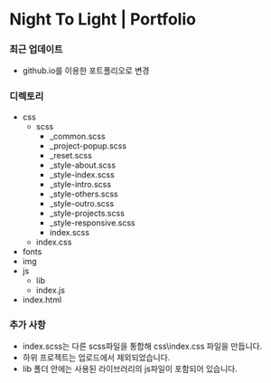 # Night To Light | Portfolio

### 최근 업데이트
- github.io를 이용한 포트폴리오로 변경

### 디렉토리
- css
  - scss
    - _common.scss
    - _project-popup.scss
    - _reset.scss
    - _style-about.scss
    - _style-index.scss
    - _style-intro.scss
    - _style-others.scss
    - _style-outro.scss
    - _style-projects.scss
    - _style-responsive.scss
    - index.scss
  - index.css
- fonts
- img
- js
  - lib
  - index.js
- index.html

### 추가 사항
- index.scss는 다른 scss파일을 통합해 css\index.css 파일을 만듭니다.
- 하위 프로젝트는 업로드에서 제외되었습니다.
- lib 폴더 안에는 사용된 라이브러리의 js파일이 포함되어 있습니다.
